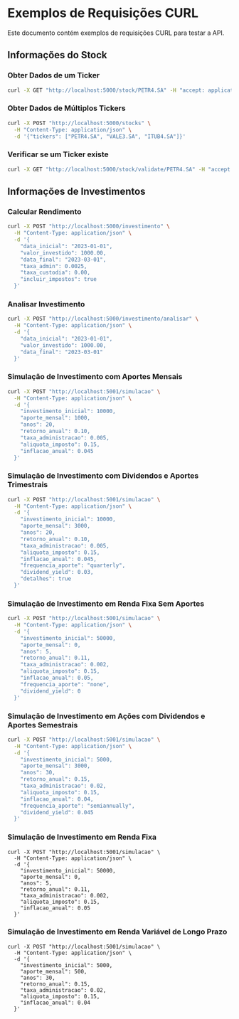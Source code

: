 # Exemplos de Requisições CURL

Este documento contém exemplos de requisições CURL para testar a API.

## Informações do Stock

### Obter Dados de um Ticker
```bash
curl -X GET "http://localhost:5000/stock/PETR4.SA" -H "accept: application/json"
```

### Obter Dados de Múltiplos Tickers
```bash
curl -X POST "http://localhost:5000/stocks" \
  -H "Content-Type: application/json" \
  -d '{"tickers": ["PETR4.SA", "VALE3.SA", "ITUB4.SA"]}'
```

### Verificar se um Ticker existe
```bash
curl -X GET "http://localhost:5000/stock/validate/PETR4.SA" -H "accept: application/json"
```

## Informações de Investimentos

### Calcular Rendimento
```bash
curl -X POST "http://localhost:5000/investimento" \
  -H "Content-Type: application/json" \
  -d '{
    "data_inicial": "2023-01-01",
    "valor_investido": 1000.00,
    "data_final": "2023-03-01",
    "taxa_admin": 0.0025,
    "taxa_custodia": 0.00,
    "incluir_impostos": true
  }'
```

### Analisar Investimento
```bash
curl -X POST "http://localhost:5000/investimento/analisar" \
  -H "Content-Type: application/json" \
  -d '{
    "data_inicial": "2023-01-01",
    "valor_investido": 1000.00,
    "data_final": "2023-03-01"
  }'
```

### Simulação de Investimento com Aportes Mensais
```bash
curl -X POST "http://localhost:5001/simulacao" \
  -H "Content-Type: application/json" \
  -d '{
    "investimento_inicial": 10000,
    "aporte_mensal": 1000,
    "anos": 20,
    "retorno_anual": 0.10,
    "taxa_administracao": 0.005,
    "aliquota_imposto": 0.15,
    "inflacao_anual": 0.045
  }'
```

### Simulação de Investimento com Dividendos e Aportes Trimestrais
```bash
curl -X POST "http://localhost:5001/simulacao" \
  -H "Content-Type: application/json" \
  -d '{
    "investimento_inicial": 10000,
    "aporte_mensal": 3000,
    "anos": 20,
    "retorno_anual": 0.10,
    "taxa_administracao": 0.005,
    "aliquota_imposto": 0.15,
    "inflacao_anual": 0.045,
    "frequencia_aporte": "quarterly",
    "dividend_yield": 0.03,
    "detalhes": true
  }'
```

### Simulação de Investimento em Renda Fixa Sem Aportes
```bash
curl -X POST "http://localhost:5001/simulacao" \
  -H "Content-Type: application/json" \
  -d '{
    "investimento_inicial": 50000,
    "aporte_mensal": 0,
    "anos": 5,
    "retorno_anual": 0.11,
    "taxa_administracao": 0.002,
    "aliquota_imposto": 0.15,
    "inflacao_anual": 0.05,
    "frequencia_aporte": "none",
    "dividend_yield": 0
  }'
```

### Simulação de Investimento em Ações com Dividendos e Aportes Semestrais
```bash
curl -X POST "http://localhost:5001/simulacao" \
  -H "Content-Type: application/json" \
  -d '{
    "investimento_inicial": 5000,
    "aporte_mensal": 3000,
    "anos": 30,
    "retorno_anual": 0.15,
    "taxa_administracao": 0.02,
    "aliquota_imposto": 0.15,
    "inflacao_anual": 0.04,
    "frequencia_aporte": "semiannually",
    "dividend_yield": 0.045
  }'
```

### Simulação de Investimento em Renda Fixa
```shell
curl -X POST "http://localhost:5001/simulacao" \
  -H "Content-Type: application/json" \
  -d '{
    "investimento_inicial": 50000,
    "aporte_mensal": 0,
    "anos": 5,
    "retorno_anual": 0.11,
    "taxa_administracao": 0.002,
    "aliquota_imposto": 0.15,
    "inflacao_anual": 0.05
  }'
```

### Simulação de Investimento em Renda Variável de Longo Prazo
```shell
curl -X POST "http://localhost:5001/simulacao" \
  -H "Content-Type: application/json" \
  -d '{
    "investimento_inicial": 5000,
    "aporte_mensal": 500,
    "anos": 30,
    "retorno_anual": 0.15,
    "taxa_administracao": 0.02,
    "aliquota_imposto": 0.15,
    "inflacao_anual": 0.04
  }'
``` 